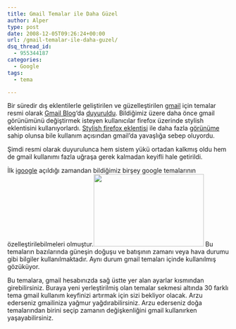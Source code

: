 ```yaml
---
title: Gmail Temalar ile Daha Güzel
author: Alper
type: post
date: 2008-12-05T09:26:24+00:00
url: /gmail-temalar-ile-daha-guzel/
dsq_thread_id:
  - 955344187
categories:
  - Google
tags:
  - tema

---
```

Bir süredir dış eklentilerle geliştirilen ve güzelleştirilen [gmail][1] için temalar resmi olarak [Gmail Blog][2]&#8216;da [duyuruldu][3]. Bildiğimiz üzere daha önce gmail görünümünü değiştirmek isteyen kullanıcılar firefox üzerinde stylish eklentisini kullanıyorlardı. [Stylish firefox eklentisi][4] ile daha fazla [görünüme][5] sahip olunsa bile kullanım açısından gmail&#8217;da yavaşlığa sebep oluyordu. 

Şimdi resmi olarak duyurulunca hem sistem yükü ortadan kalkmış oldu hem de gmail kullanımı fazla uğraşa gerek kalmadan keyifli hale getirildi.

İlk [igoogle][6] açıldığı zamandan bildiğimiz birşey google temalarının özelleştirilebilmeleri olmuştur.<img class="alignright" title="Gmail Temalar" src="http://cybernetnews.com/wp-content/uploads/2008/05/gmail-themes.jpg" alt="" width="250" height="164" /> Bu temaların bazılarında güneşin doğuşu ve batışının zamanı veya hava durumu gibi bilgiler kullanılmaktadır. Aynı durum gmail temaları içinde kullanılmış gözüküyor.

Bu temalara, gmail hesabınızda sağ üstte yer alan ayarlar kısmından girebilirsiniz. Buraya yeni yerleştirilmiş olan temalar sekmesi altında 30 farklı tema gmail kullanım keyfinizi artırmak için sizi bekliyor olacak. Arzu ederseniz gmailiniza yağmur yağdırabilirsiniz. Arzu ederseniz doğa temalarından birini seçip zamanın değişkenliğini gmail kullanırken yaşayabilirsiniz.

 [1]: https://www.murekkep.org/gmail-hesabi-edinin-191
 [2]: http://gmailblog.blogspot.com/
 [3]: http://gmailblog.blogspot.com/2008/11/spice-up-your-inbox-with-colors-and.html
 [4]: https://www.murekkep.org/iki-kucuk-ama-becerisi-buyuk-firefox-eklentisi-474
 [5]: http://userstyles.org/styles/search/gmail?category=site
 [6]: https://www.murekkep.org/kisisel-google-igoogle-316